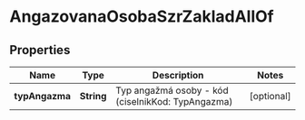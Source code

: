 

# AngazovanaOsobaSzrZakladAllOf


## Properties

| Name | Type | Description | Notes |
|------------ | ------------- | ------------- | -------------|
|**typAngazma** | **String** | Typ angažmá osoby  - kód (ciselnikKod: TypAngazma)  |  [optional] |



